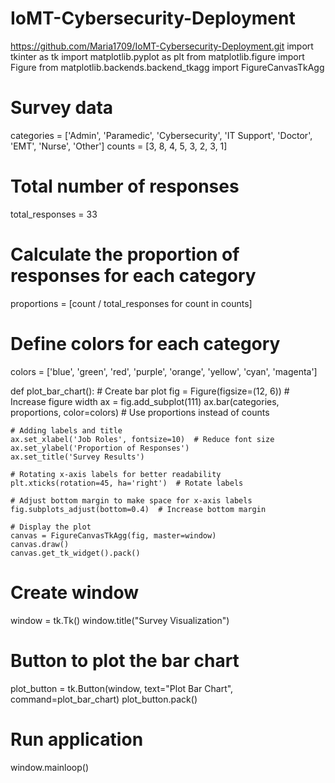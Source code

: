 # IoMT-Cybersecurity-Deployment
https://github.com/Maria1709/IoMT-Cybersecurity-Deployment.git
import tkinter as tk
import matplotlib.pyplot as plt
from matplotlib.figure import Figure
from matplotlib.backends.backend_tkagg import FigureCanvasTkAgg

# Survey data
categories = ['Admin', 'Paramedic', 'Cybersecurity', 'IT Support', 'Doctor', 'EMT', 'Nurse', 'Other']
counts = [3, 8, 4, 5, 3, 2, 3, 1]

# Total number of responses
total_responses = 33

# Calculate the proportion of responses for each category
proportions = [count / total_responses for count in counts]

# Define colors for each category
colors = ['blue', 'green', 'red', 'purple', 'orange', 'yellow', 'cyan', 'magenta']

def plot_bar_chart():
    # Create bar plot
    fig = Figure(figsize=(12, 6))  # Increase figure width
    ax = fig.add_subplot(111)
    ax.bar(categories, proportions, color=colors)  # Use proportions instead of counts
    
    # Adding labels and title
    ax.set_xlabel('Job Roles', fontsize=10)  # Reduce font size
    ax.set_ylabel('Proportion of Responses')
    ax.set_title('Survey Results')
    
    # Rotating x-axis labels for better readability
    plt.xticks(rotation=45, ha='right')  # Rotate labels
    
    # Adjust bottom margin to make space for x-axis labels
    fig.subplots_adjust(bottom=0.4)  # Increase bottom margin

    # Display the plot
    canvas = FigureCanvasTkAgg(fig, master=window)
    canvas.draw()
    canvas.get_tk_widget().pack()

# Create window
window = tk.Tk()
window.title("Survey Visualization")

# Button to plot the bar chart
plot_button = tk.Button(window, text="Plot Bar Chart", command=plot_bar_chart)
plot_button.pack()

# Run application
window.mainloop()